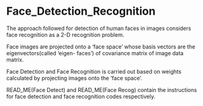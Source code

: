 # Face_Detection_Recognition

The approach followed for detection of human faces in images considers face recognition as a 2-D recognition problem.

Face images are projected onto a ‘face space’ whose basis vectors are the eigenvectors(called ‘eigen- faces’) of covariance matrix of image data matrix.

Face Detection and Face Recognition is carried out based on weights calculated by projecting images onto the ’face space’.

READ_ME(Face Detect) and READ_ME(Face Recog) contain the instructions for face detection and face recognition codes respectively.
